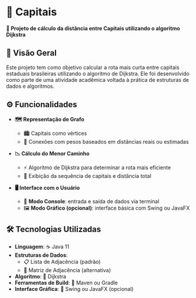 # 🧭 Capitais

**📝 Projeto de cálculo da distância entre Capitais utilizando o algoritmo Dijkstra**

## 📌 Visão Geral

Este projeto tem como objetivo calcular a rota mais curta entre capitais estaduais brasileiras utilizando o algoritmo de Dijkstra. Ele foi desenvolvido como parte de uma atividade acadêmica voltada à prática de estruturas de dados e algoritmos.

## ⚙️ Funcionalidades

- **🗺️ Representação de Grafo**  
  - 🏙️ Capitais como vértices  
  - 🔗 Conexões com pesos baseados em distâncias reais ou estimadas  

- **📉 Cálculo do Menor Caminho**  
  - ⚡ Algoritmo de Dijkstra para determinar a rota mais eficiente  
  - 🧾 Exibição da sequência de capitais e distância total  

- **🖥️ Interface com o Usuário**  
  - 💬 **Modo Console**: entrada e saída de dados via terminal  
  - 🖼️ **Modo Gráfico (opcional)**: interface básica com Swing ou JavaFX

## 🛠️ Tecnologias Utilizadas

- **Linguagem**: ☕ Java 11  
- **Estruturas de Dados**:  
  - 📋 Lista de Adjacência (padrão)  
  - 🧮 Matriz de Adjacência (alternativa)  
- **Algoritmo**: 📍 Dijkstra  
- **Ferramentas de Build**: 🧱 Maven ou Gradle  
- **Interface Gráfica**: 🎨 Swing ou JavaFX (opcional)
